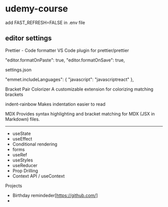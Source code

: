 # udemy-course

add FAST_REFRESH=FALSE in .env file

## editor settings

Prettier - Code formatter
VS Code plugin for prettier/prettier

"editor.formatOnPaste": true,
"editor.formatOnSave": true,

settings.json

"emmet.includeLanguages": {
"javascript": "javascriptreact"
},

Bracket Pair Colorizer
A customizable extension for colorizing matching brackets

indent-rainbow
Makes indentation easier to read

MDX
Provides syntax highlighting and bracket matching for MDX (JSX in Markdown) files.

---

- useState
- useEffect
- Conditional rendering
- forms
- useRef
- useStyles
- useReducer
- Prop Drilling
- Context API / useContext

Projects

- Birthday remindeder[https://github.com/]
-
